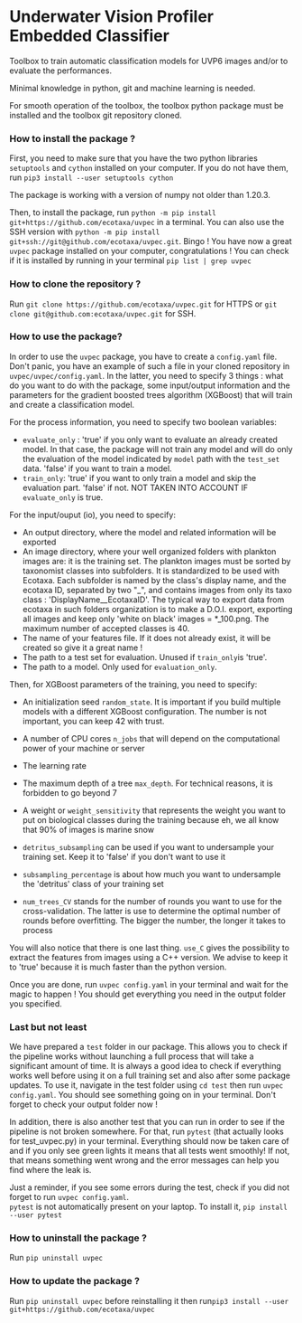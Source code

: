 # Underwater Vision Profiler Embedded Classifier

Toolbox to train automatic classification models for UVP6 images and/or to evaluate the performances.

Minimal knowledge in python, git and machine learning is needed.

For smooth operation of the toolbox, the toolbox python package must be installed and the toolbox git repository cloned.

### How to install the package ?

First, you need to make sure that you have the two python libraries `setuptools` and `cython` installed on your computer. If you do not have them, run `pip3 install --user setuptools cython`

The package is working with a version of numpy not older than 1.20.3.

Then, to install the package, run `python -m pip install git+https://github.com/ecotaxa/uvpec` in a terminal. You can also use the SSH version with `python -m pip install git+ssh://git@github.com/ecotaxa/uvpec.git`.
Bingo ! You have now a great `uvpec` package installed on your computer, congratulations ! You can check if it is installed by running in your terminal `pip list | grep uvpec`

### How to clone the repository ?

Run `git clone https://github.com/ecotaxa/uvpec.git` for HTTPS or 
`git clone git@github.com:ecotaxa/uvpec.git` for SSH.

### How to use the package?

In order to use the `uvpec` package, you have to create a `config.yaml` file. Don't panic, you have an example of such a file in your cloned repository in `uvpec/uvpec/config.yaml`. In the latter, you need to specify 3 things : what do you want to do with the package, some input/output information and the parameters for the gradient boosted trees algorithm (XGBoost) that will train and create a classification model.

For the process information, you need to specify two boolean variables:
  - `evaluate_only` : 'true' if you only want to evaluate an already created model. In that case, the package will not train any model and will do only the evaluation of the model indicated by `model` path with the `test_set` data. 'false' if you want to train a model.
  - `train_only`: 'true' if you want to only train a model and skip the evaluation part. 'false' if not. NOT TAKEN INTO ACCOUNT IF `evaluate_only` is true.

For the input/ouput (io), you need to specify:
  - An output directory, where the model and related information will be exported
  - An image directory, where your well organized folders with plankton images are: it is the training set. The plankton images must be sorted by taxonomist classes into subfolders. It is standardized to be used with Ecotaxa. Each subfolder is named by the class's display name, and the ecotaxa ID, separated by two "_", and contains images from only its taxo class : 'DisplayName__EcotaxaID'. The typical way to export data from ecotaxa in such folders organization is to make a D.O.I. export, exporting all images and keep only 'white on black' images = *_100.png. The maximum number of accepted classes is 40.
  - The name of your features file. If it does not already exist, it will be created so give it a great name !
  - The path to a test set for evaluation. Unused if `train_only`is 'true'.
  - The path to a model. Only used for `evaluation_only`.

Then, for XGBoost parameters of the training, you need to specify:
  - An initialization seed `random_state`. It is important if you build multiple models with a different XGBoost configuration. The number is not important, you can keep 42 with trust.

  - A number of CPU cores `n_jobs` that will depend on the computational power of your machine or server
  - The learning rate
  - The maximum depth of a tree `max_depth`. For technical reasons, it is forbidden to go beyond 7
  - A weight or `weight_sensitivity` that represents the weight you want to put on biological classes during the training because eh, we all know that 90% of images is marine snow
  - `detritus_subsampling` can be used if you want to undersample your training set. Keep it to 'false' if you don't want to use it
  - `subsampling_percentage` is about how much you want to undersample the 'detritus' class of your training set
  - `num_trees_CV` stands for the number of rounds you want to use for the cross-validation. The latter is use to determine the optimal number of rounds before overfitting. The bigger the number, the longer it takes to process

You will also notice that there is one last thing. `use_C` gives the possibility to extract the features from images using a C++ version. We advise to keep it to 'true' because it is much faster than the python version.

Once you are done, run `uvpec config.yaml` in your terminal and wait for the magic to happen ! You should get everything you need in the output folder you specified. 

### Last but not least

We have prepared a `test` folder in our package. This allows you to check if the pipeline works without launching a full process that will take a significant amount of time. It is always a good idea to check if everything works well before using it on a full training set and also after some package updates. To use it,
navigate in the test folder using `cd test` then run `uvpec config.yaml`. You should see something going on in your terminal. Don't forget to check your output folder now !

In addition, there is also another test that you can run in order to see if the pipeline is not broken somewhere. For that,  run `pytest` (that actually looks for test_uvpec.py) in your terminal. Everything should now be taken care of and if you only see green lights it means that all tests went smoothly! If not, that means something went wrong and the error messages can help you find where the leak is. 

Just a reminder, if you see some errors during the test, check if you did not forget to run `uvpec config.yaml`.  
`pytest` is not automatically present on your laptop. To install it, `pip install --user pytest`

### How to uninstall the package ?

Run `pip uninstall uvpec`

### How to update the package ?
Run `pip uninstall uvpec` before reinstalling it then run`pip3 install --user git+https://github.com/ecotaxa/uvpec`
